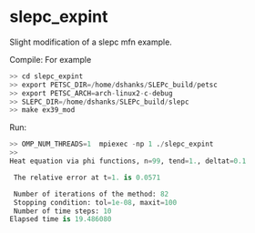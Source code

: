 # slepc_expint
Slight modification of a slepc mfn example.

Compile: For example

```python
>> cd slepc_expint
>> export PETSC_DIR=/home/dshanks/SLEPc_build/petsc
>> export PETSC_ARCH=arch-linux2-c-debug
>> SLEPC_DIR=/home/dshanks/SLEPc_build/slepc
>> make ex39_mod
```
Run: 

```python
>> OMP_NUM_THREADS=1  mpiexec -np 1 ./slepc_expint
>>
Heat equation via phi functions, n=99, tend=1., deltat=0.1

 The relative error at t=1. is 0.0571

 Number of iterations of the method: 82
 Stopping condition: tol=1e-08, maxit=100
 Number of time steps: 10
Elapsed time is 19.486080

```
